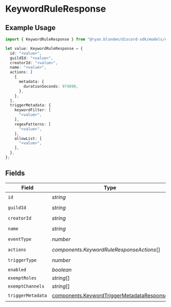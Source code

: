 # KeywordRuleResponse

## Example Usage

```typescript
import { KeywordRuleResponse } from "@ryan.blunden/discord-sdk/models/components";

let value: KeywordRuleResponse = {
  id: "<value>",
  guildId: "<value>",
  creatorId: "<value>",
  name: "<value>",
  actions: [
    {
      metadata: {
        durationSeconds: 974890,
      },
    },
  ],
  triggerMetadata: {
    keywordFilter: [
      "<value>",
    ],
    regexPatterns: [
      "<value>",
    ],
    allowList: [
      "<value>",
    ],
  },
};
```

## Fields

| Field                                                                                                  | Type                                                                                                   | Required                                                                                               | Description                                                                                            |
| ------------------------------------------------------------------------------------------------------ | ------------------------------------------------------------------------------------------------------ | ------------------------------------------------------------------------------------------------------ | ------------------------------------------------------------------------------------------------------ |
| `id`                                                                                                   | *string*                                                                                               | :heavy_check_mark:                                                                                     | N/A                                                                                                    |
| `guildId`                                                                                              | *string*                                                                                               | :heavy_check_mark:                                                                                     | N/A                                                                                                    |
| `creatorId`                                                                                            | *string*                                                                                               | :heavy_check_mark:                                                                                     | N/A                                                                                                    |
| `name`                                                                                                 | *string*                                                                                               | :heavy_check_mark:                                                                                     | N/A                                                                                                    |
| `eventType`                                                                                            | *number*                                                                                               | :heavy_check_mark:                                                                                     | N/A                                                                                                    |
| `actions`                                                                                              | *components.KeywordRuleResponseActions*[]                                                              | :heavy_check_mark:                                                                                     | N/A                                                                                                    |
| `triggerType`                                                                                          | *number*                                                                                               | :heavy_check_mark:                                                                                     | N/A                                                                                                    |
| `enabled`                                                                                              | *boolean*                                                                                              | :heavy_minus_sign:                                                                                     | N/A                                                                                                    |
| `exemptRoles`                                                                                          | *string*[]                                                                                             | :heavy_minus_sign:                                                                                     | N/A                                                                                                    |
| `exemptChannels`                                                                                       | *string*[]                                                                                             | :heavy_minus_sign:                                                                                     | N/A                                                                                                    |
| `triggerMetadata`                                                                                      | [components.KeywordTriggerMetadataResponse](../../models/components/keywordtriggermetadataresponse.md) | :heavy_check_mark:                                                                                     | N/A                                                                                                    |